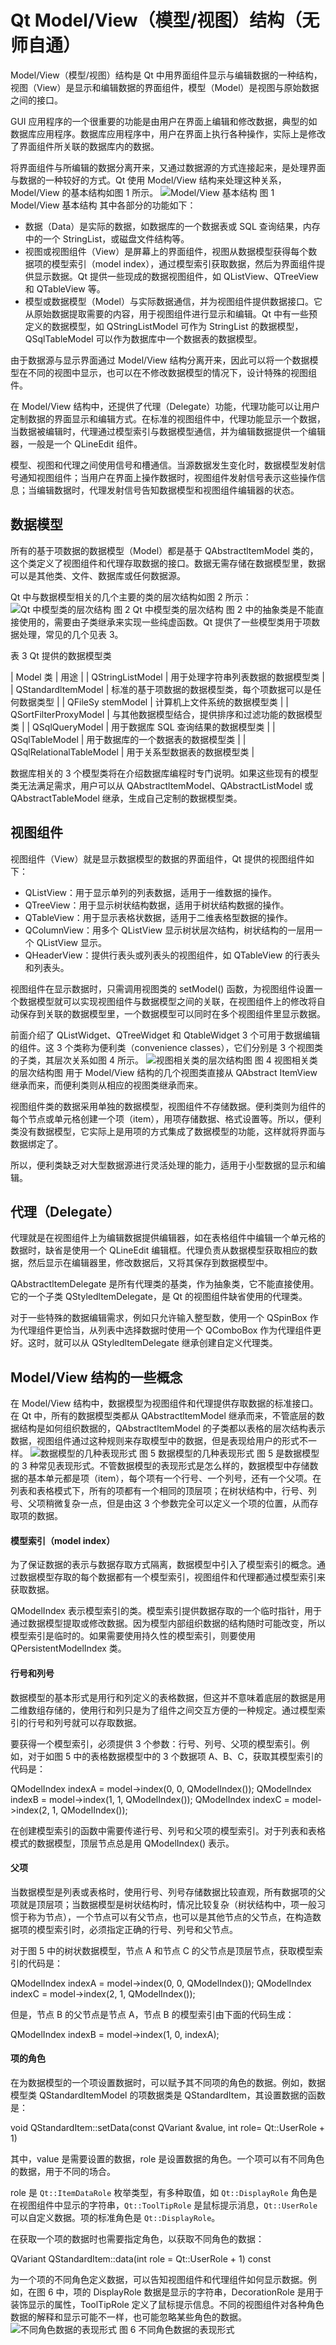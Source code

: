 # Qt Model/View（模型/视图）结构（无师自通）

Model/View（模型/视图）结构是 Qt 中用界面组件显示与编辑数据的一种结构，视图（View）是显示和编辑数据的界面组件，模型（Model）是视图与原始数据之间的接口。

GUI 应用程序的一个很重要的功能是由用户在界面上编辑和修改数据，典型的如数据库应用程序。数据库应用程序中，用户在界面上执行各种操作，实际上是修改了界面组件所关联的数据库内的数据。

将界面组件与所编辑的数据分离开来，又通过数据源的方式连接起来，是处理界面与数据的一种较好的方式。Qt 使用 Model/View 结构来处理这种关系，Model/View 的基本结构如图 1 所示。
![Model/View 基本结构](img/79fe29150883ce7cffccd591e452f914.jpg)
图 1 Model/View 基本结构
其中各部分的功能如下：

*   数据（Data）是实际的数据，如数据库的一个数据表或 SQL 查询结果，内存中的一个 StringList，或磁盘文件结构等。
*   视图或视图组件（View）是屏幕上的界面组件，视图从数据模型获得每个数据项的模型索引（model index），通过模型索引获取数据，然后为界面组件提供显示数据。Qt 提供一些现成的数据视图组件，如 QListView、QTreeView 和 QTableView 等。
*   模型或数据模型（Model）与实际数据通信，并为视图组件提供数据接口。它从原始数据提取需要的内容，用于视图组件进行显示和编辑。Qt 中有一些预定义的数据模型，如 QStringListModel 可作为 StringList 的数据模型，QSqlTableModel 可以作为数据库中一个数据表的数据模型。

由于数据源与显示界面通过 Model/View 结构分离开来，因此可以将一个数据模型在不同的视图中显示，也可以在不修改数据模型的情况下，设计特殊的视图组件。

在 Model/View 结构中，还提供了代理（Delegate）功能，代理功能可以让用户定制数据的界面显示和编辑方式。在标准的视图组件中，代理功能显示一个数据，当数据被编辑时，代理通过模型索引与数据模型通信，并为编辑数据提供一个编辑器，一般是一个 QLineEdit 组件。

模型、视图和代理之间使用信号和槽通信。当源数据发生变化时，数据模型发射信号通知视图组件；当用户在界面上操作数据时，视图组件发射信号表示这些操作信息；当编辑数据时，代理发射信号告知数据模型和视图组件编辑器的状态。

## 数据模型

所有的基于项数据的数据模型（Model）都是基于 QAbstractltemModel 类的，这个类定义了视图组件和代理存取数据的接口。数据无需存储在数据模型里，数据可以是其他类、文件、数据库或任何数据源。

Qt 中与数据模型相关的几个主要的类的层次结构如图 2 所示：
![Qt 中模型类的层次结构](img/4d0171e2590c6ee3a5c55afaa7794127.jpg)
图 2 Qt 中模型类的层次结构
图 2 中的抽象类是不能直接使用的，需要由子类继承来实现一些纯虚函数。Qt 提供了一些模型类用于项数据处理，常见的几个见表 3。

表 3 Qt 提供的数据模型类

| Model 类 | 用途 |
| QStringListModel | 用于处理字符串列表数据的数据模型类 |
| QStandardltemModel | 标准的基于项数据的数据模型类，每个项数据可以是任何数据类型 |
| QFileSy stemModel | 计算机上文件系统的数据模型类 |
| QSortFilterProxyModel | 与其他数据模型结合，提供排序和过滤功能的数据模型类 |
| QSqlQueryModel | 用于数据库 SQL 查询结果的数据模型类 |
| QSqlTableModel | 用于数据库的一个数据表的数据模型类 |
| QSqlRelationalTableModel | 用于关系型数据表的数据模型类 |

数据库相关的 3 个模型类将在介绍数据库编程时专门说明。如果这些现有的模型类无法满足需求，用户可以从 QAbstractltemModel、QAbstractListModel 或 QAbstractTableModel 继承，生成自己定制的数据模型类。

## 视图组件

视图组件（View）就是显示数据模型的数据的界面组件，Qt 提供的视图组件如下：

*   QListView：用于显示单列的列表数据，适用于一维数据的操作。
*   QTreeView：用于显示树状结构数据，适用于树状结构数据的操作。
*   QTableView：用于显示表格状数据，适用于二维表格型数据的操作。
*   QColumnView：用多个 QListView 显示树状层次结构，树状结构的一层用一个 QListView 显示。
*   QHeaderView：提供行表头或列表头的视图组件，如 QTableView 的行表头和列表头。

视图组件在显示数据时，只需调用视图类的 setModel() 函数，为视图组件设置一个数据模型就可以实现视图组件与数据模型之间的关联，在视图组件上的修改将自动保存到关联的数据模型里，一个数据模型可以同时在多个视图组件里显示数据。

前面介绍了 QListWidget、QTreeWidget 和 QtableWidget 3 个可用于数据编辑的组件。这 3 个类称为便利类（convenience classes），它们分别是 3 个视图类的子类，其层次关系如图 4 所示。
![视图相关类的层次结构图](img/39ebcc960270fc64c971d520c4727a10.jpg)
图 4 视图相关类的层次结构图
用于 Model/View 结构的几个视图类直接从 QAbstract ItemView 继承而来，而便利类则从相应的视图类继承而来。

视图组件类的数据采用单独的数据模型，视图组件不存储数据。便利类则为组件的每个节点或单元格创建一个项（item），用项存储数据、格式设置等。所以，便利类没有数据模型，它实际上是用项的方式集成了数据模型的功能，这样就将界面与数据绑定了。

所以，便利类缺乏对大型数据源进行灵活处理的能力，适用于小型数据的显示和编辑。

## 代理（Delegate）

代理就是在视图组件上为编辑数据提供编辑器，如在表格组件中编辑一个单元格的数据时，缺省是使用一个 QLineEdit 编辑框。代理负责从数据模型获取相应的数据，然后显示在编辑器里，修改数据后，又将其保存到数据模型中。

QAbstractltemDelegate 是所有代理类的基类，作为抽象类，它不能直接使用。它的一个子类 QStyledltemDelegate，是 Qt 的视图组件缺省使用的代理类。

对于一些特殊的数据编辑需求，例如只允许输入整型数，使用一个 QSpinBox 作为代理组件更恰当，从列表中选择数据时使用一个 QComboBox 作为代理组件更好。这时，就可以从 QStyledltemDelegate 继承创建自定义代理类。

## Model/View 结构的一些概念

在 Model/View 结构中，数据模型为视图组件和代理提供存取数据的标准接口。在 Qt 中，所有的数据模型类都从 QAbstractltemModel 继承而来，不管底层的数据结构是如何组织数据的，QAbstractltemModel 的子类都以表格的层次结构表示数据，视图组件通过这种规则来存取模型中的数据，但是表现给用户的形式不一样。
![数据模型的几种表现形式](img/57bb872d85e20c3a0f39b21b9fef9661.jpg)
图 5 数据模型的几种表现形式
图 5 是数据模型的 3 种常见表现形式。不管数据模型的表现形式是怎么样的，数据模型中存储数据的基本单元都是项（item），每个项有一个行号、一个列号，还有一个父项。在列表和表格模式下，所有的项都有一个相同的顶层项；在树状结构中，行号、列号、父项稍微复杂一点，但是由这 3 个参数完全可以定义一个项的位置，从而存取项的数据。

#### 模型索引（model index）

为了保证数据的表示与数据存取方式隔离，数据模型中引入了模型索引的概念。通过数据模型存取的每个数据都有一个模型索引，视图组件和代理都通过模型索引来获取数据。

QModelIndex 表示模型索引的类。模型索引提供数据存取的一个临时指针，用于通过数据模型提取或修改数据。因为模型内部组织数据的结构随时可能改变，所以模型索引是临时的。如果需要使用持久性的模型索引，则要使用 QPersistentModelIndex 类。

#### 行号和列号

数据模型的基本形式是用行和列定义的表格数据，但这并不意味着底层的数据是用二维数组存储的，使用行和列只是为了组件之间交互方便的一种规定。通过模型索引的行号和列号就可以存取数据。

要获得一个模型索引，必须提供 3 个参数：行号、列号、父项的模型索引。例如，对于如图 5 中的表格数据模型中的 3 个数据项 A、B、C，获取其模型索引的代码是：

QModelIndex indexA = model->index(0, 0, QModelIndex());
QModelIndex indexB = model->index(1, 1, QModelIndex());
QModelIndex indexC = model->index(2, 1, QModelIndex());

在创建模型索引的函数中需要传递行号、列号和父项的模型索引。对于列表和表格模式的数据模型，顶层节点总是用 QModelIndex() 表示。

#### 父项

当数据模型是列表或表格时，使用行号、列号存储数据比较直观，所有数据项的父项就是顶层项；当数据模型是树状结构时，情况比较复杂（树状结构中，项一般习惯于称为节点），一个节点可以有父节点，也可以是其他节点的父节点，在构造数据项的模型索引时，必须指定正确的行号、列号和父节点。

对于图 5 中的树状数据模型，节点 A 和节点 C 的父节点是顶层节点，获取模型索引的代码是：

QModelIndex indexA = model->index(0, 0, QModelIndex());
QModelIndex indexC = model->index(2, 1, QModelIndex());

但是，节点 B 的父节点是节点 A，节点 B 的模型索引由下面的代码生成：

QModelIndex indexB = model->index(1, 0, indexA);

#### 项的角色

在为数据模型的一个项设置数据时，可以赋予其不同项的角色的数据。例如，数据模型类 QStandardItemModel 的项数据类是 QStandardItem，其设置数据的函数是：

void QStandardItem::setData(const QVariant &value, int role= Qt::UserRole + 1)

其中，value 是需要设置的数据，role 是设置数据的角色。一个项可以有不同角色的数据，用于不同的场合。

role 是 `Qt::ItemDataRole` 枚举类型，有多种取值，如 `Qt::DisplayRole` 角色是在视图组件中显示的字符串，`Qt::ToolTipRole` 是鼠标提示消息，`Qt::UserRole` 可以自定义数据。项的标准角色是 `Qt::DisplayRole`。

在获取一个项的数据时也需要指定角色，以获取不同角色的数据：

QVariant QStandardItem::data(int role = Qt::UserRole + 1) const

为一个项的不同角色定义数据，可以告知视图组件和代理组件如何显示数据。例如，在图 6 中，项的 DisplayRole 数据是显示的字符串，DecorationRole 是用于装饰显示的属性，ToolTipRole 定义了鼠标提示信息。不同的视图组件对各种角色数据的解释和显示可能不一样，也可能忽略某些角色的数据。
![不同角色数据的表现形式](img/b4d88b3d1eab8933d585fb896ca6dd2c.jpg)
图 6 不同角色数据的表现形式